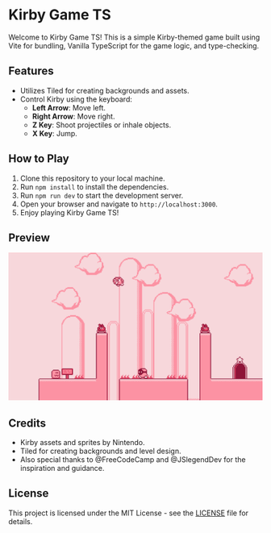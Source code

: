 # Kirby Game TS

Welcome to Kirby Game TS! This is a simple Kirby-themed game built using Vite for bundling, Vanilla TypeScript for the game logic, and type-checking.

## Features

- Utilizes Tiled for creating backgrounds and assets.
- Control Kirby using the keyboard:
  - **Left Arrow**: Move left.
  - **Right Arrow**: Move right.
  - **Z Key**: Shoot projectiles or inhale objects.
  - **X Key**: Jump.

## How to Play

1. Clone this repository to your local machine.
2. Run `npm install` to install the dependencies.
3. Run `npm run dev` to start the development server.
4. Open your browser and navigate to `http://localhost:3000`.
5. Enjoy playing Kirby Game TS!

## Preview

![Preview](preview.png)

## Credits

- Kirby assets and sprites by Nintendo.
- Tiled for creating backgrounds and level design.
-  Also special thanks to @FreeCodeCamp and @JSlegendDev for the inspiration and guidance.
  
## License

This project is licensed under the MIT License - see the [LICENSE](LICENSE) file for details.
